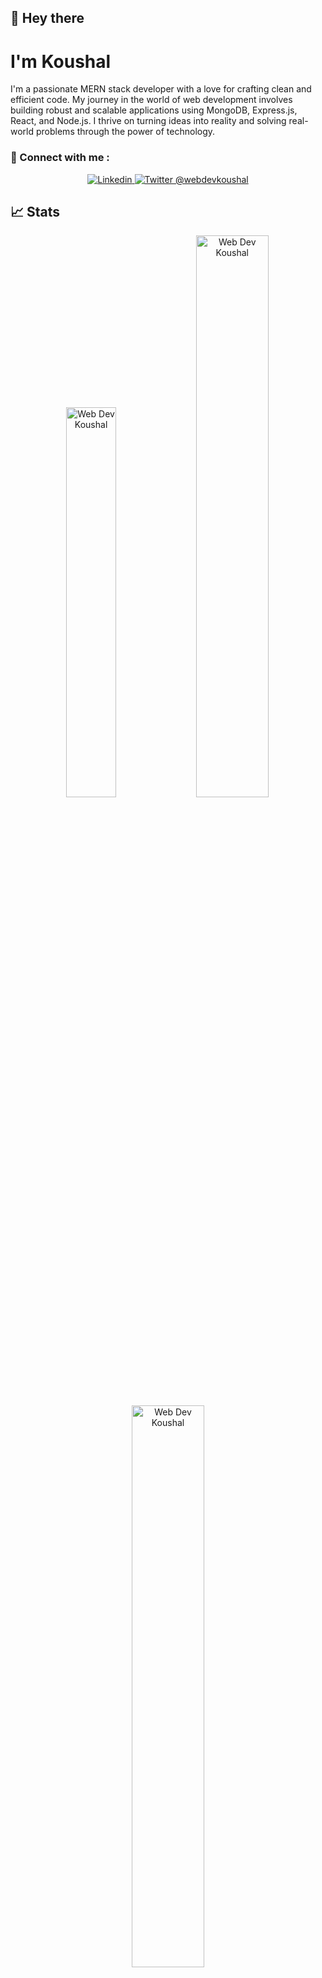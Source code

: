 

## 👋 Hey there

# I'm Koushal
I'm a passionate MERN stack developer with a love for crafting clean and efficient code. My journey in the world of web development involves building robust and scalable applications using MongoDB, Express.js, React, and Node.js. I thrive on turning ideas into reality and solving real-world problems through the power of technology.


### 🔗 Connect with me :
<p align='center'>
  <a href="https://www.linkedin.com/in/koushlendra-kumar-0b4118242/">
    <img src="https://img.shields.io/badge/LinkedIn-0077B5?style=for-the-badge&logo=linkedin&logoColor=white" title='Linkedin'/>
  </a>
    <a href="https://twitter.com/webdevkoushal">
    <img src="https://img.shields.io/badge/Twitter-1DA1F2?style=for-the-badge&logo=twitter&logoColor=white" title='Twitter @webdevkoushal'/>
  </a>
    
</p>

## 📈  Stats
<p align="center"> 
    <img width="40%" src="https://github-stats-theta-umber.vercel.app/api/top-langs?username=koushlendra-kumar&show_icons=true&theme=dracula&title_color=ff8000&text_color=ffffff&bg_color=6a6a6a&locale=en&layout=donut&hide_border=true" alt="Web Dev Koushal" />  
    <img width="48%" src="https://github-stats-theta-umber.vercel.app/api?username=koushlendra-kumar&show_icons=true&theme=dracula&title_color=ff8000&text_color=ffffff&bg_color=6a6a6a&locale=en&hide_border=true" alt="Web Dev Koushal" /> 
    <img width="48%" src="https://github-readme-streak-stats.herokuapp.com/?user=koushlendra-kumar&theme=highcontrast&hide_border=true" alt="Web Dev Koushal" /> 
</p>

### 🖋️   Languages :
<p align="center">
    <img src="https://skillicons.dev/icons?i=js" title='JavaScript' />
    <img src="https://skillicons.dev/icons?i=html" title='HTML' />
    <img src="https://skillicons.dev/icons?i=css" title='CSS' />
    <img src="https://skillicons.dev/icons?i=cpp" title='C++' />
</p>

### ⚔️ Frameworks and Libraries :
<p align="center">
    <img src="https://skillicons.dev/icons?i=react" title = 'React.js'/>
    <img src="https://skillicons.dev/icons?i=express" title = 'Express.js' />
    <img src="https://skillicons.dev/icons?i=nextjs" title = 'Next.js'/>
    <img src="https://skillicons.dev/icons?i=tailwind" title = 'Tailwindcss' />
</p>

### ⚔️ Tools :
<p align="center">
    <img src="https://skillicons.dev/icons?i=redux" title='Redux' />
    <img src="https://skillicons.dev/icons?i=git" title='Git' />
    <img src="https://skillicons.dev/icons?i=vscode" title='VSCode' />
    <img src="https://skillicons.dev/icons?i=postman" title='Postman' />
    <img src="https://skillicons.dev/icons?i=linux" title='Linux' />
</p>


